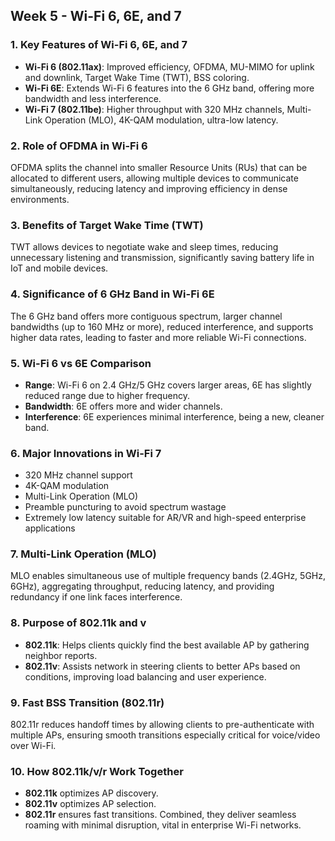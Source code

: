 ## Week 5 - Wi-Fi 6, 6E, and 7

### 1. Key Features of Wi-Fi 6, 6E, and 7
- **Wi-Fi 6 (802.11ax)**: Improved efficiency, OFDMA, MU-MIMO for uplink and downlink, Target Wake Time (TWT), BSS coloring.
- **Wi-Fi 6E**: Extends Wi-Fi 6 features into the 6 GHz band, offering more bandwidth and less interference.
- **Wi-Fi 7 (802.11be)**: Higher throughput with 320 MHz channels, Multi-Link Operation (MLO), 4K-QAM modulation, ultra-low latency.

### 2. Role of OFDMA in Wi-Fi 6
OFDMA splits the channel into smaller Resource Units (RUs) that can be allocated to different users, allowing multiple devices to communicate simultaneously, reducing latency and improving efficiency in dense environments.

### 3. Benefits of Target Wake Time (TWT)
TWT allows devices to negotiate wake and sleep times, reducing unnecessary listening and transmission, significantly saving battery life in IoT and mobile devices.

### 4. Significance of 6 GHz Band in Wi-Fi 6E
The 6 GHz band offers more contiguous spectrum, larger channel bandwidths (up to 160 MHz or more), reduced interference, and supports higher data rates, leading to faster and more reliable Wi-Fi connections.

### 5. Wi-Fi 6 vs 6E Comparison
- **Range**: Wi-Fi 6 on 2.4 GHz/5 GHz covers larger areas, 6E has slightly reduced range due to higher frequency.
- **Bandwidth**: 6E offers more and wider channels.
- **Interference**: 6E experiences minimal interference, being a new, cleaner band.

### 6. Major Innovations in Wi-Fi 7
- 320 MHz channel support
- 4K-QAM modulation
- Multi-Link Operation (MLO)
- Preamble puncturing to avoid spectrum wastage
- Extremely low latency suitable for AR/VR and high-speed enterprise applications

### 7. Multi-Link Operation (MLO)
MLO enables simultaneous use of multiple frequency bands (2.4GHz, 5GHz, 6GHz), aggregating throughput, reducing latency, and providing redundancy if one link faces interference.

### 8. Purpose of 802.11k and v
- **802.11k**: Helps clients quickly find the best available AP by gathering neighbor reports.
- **802.11v**: Assists network in steering clients to better APs based on conditions, improving load balancing and user experience.

### 9. Fast BSS Transition (802.11r)
802.11r reduces handoff times by allowing clients to pre-authenticate with multiple APs, ensuring smooth transitions especially critical for voice/video over Wi-Fi.

### 10. How 802.11k/v/r Work Together
- **802.11k** optimizes AP discovery.
- **802.11v** optimizes AP selection.
- **802.11r** ensures fast transitions.
Combined, they deliver seamless roaming with minimal disruption, vital in enterprise Wi-Fi networks.
